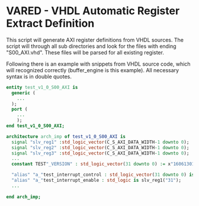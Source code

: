 # VARED - VHDL Automatic Register Extract  Definition 

This script will generate AXI register definitions from VHDL sources. 
The script will through all sub directories and look for the files with ending "S00_AXI.vhd". These files will be parsed for all existing register.

Following there is an example with snippets from VHDL source code, which will recognized correctly (buffer_engine is this example).
All necessary syntax is in double quotes.

```vhdl
entity test_v1_0_S00_AXI is
  generic (
    ...
  );
  port (
    ...
    );
end test_v1_0_S00_AXI;

architecture arch_imp of test_v1_0_S00_AXI is
  signal "slv_reg1" :std_logic_vector(C_S_AXI_DATA_WIDTH-1 downto 0);
  signal "slv_reg2" :std_logic_vector(C_S_AXI_DATA_WIDTH-1 downto 0);
  signal "slv_reg3" :std_logic_vector(C_S_AXI_DATA_WIDTH-1 downto 0);
  ...
  constant TEST"_VERSION" : std_logic_vector(31 downto 0) := x"16061301"; -- year, month, day, build number (one byte each)

  "alias" "a_"test_interrupt_control : std_logic_vector(31 downto 0) is slv_reg1("31 downto 0");
  "alias" "a_"test_interrupt_enable : std_logic is slv_reg1("31");
  ...
  
end arch_imp;
```
